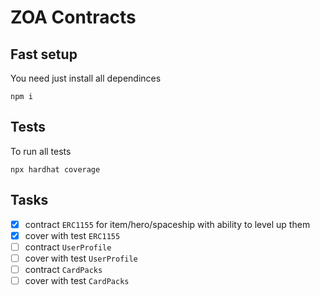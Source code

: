 # ZOA Contracts

## Fast setup

You need just install all dependinces

```console
npm i
```

## Tests

To run all tests

```console
npx hardhat coverage
```

## Tasks

- [x] contract `ERC1155` for item/hero/spaceship with ability to level up them
- [x] cover with test `ERC1155`
- [ ] contract `UserProfile`
- [ ] cover with test `UserProfile`
- [ ] contract `CardPacks`
- [ ] cover with test `CardPacks`
